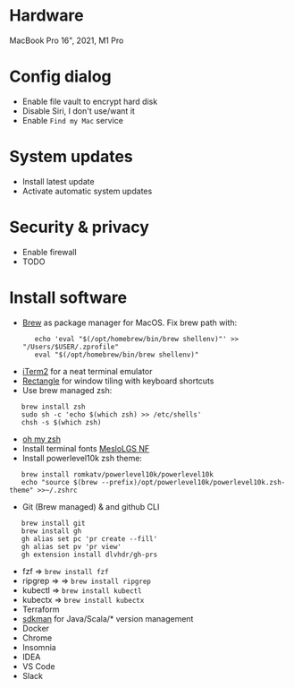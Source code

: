 # Hardware 

MacBook Pro 16", 2021, M1 Pro

# Config dialog
- Enable file vault to encrypt hard disk
- Disable Siri, I don't use/want it
- Enable `Find my Mac` service

# System updates 
 * Install latest update
 * Activate automatic system updates

# Security & privacy
 * Enable firewall
 * TODO

# Install software
 * [Brew](https://brew.sh/index_de) as package manager for MacOS.
    Fix brew path with:
    ```
       echo 'eval "$(/opt/homebrew/bin/brew shellenv)"' >> "/Users/$USER/.zprofile"
       eval "$(/opt/homebrew/bin/brew shellenv)"
    ```
 * [iTerm2](https://iterm2.com/downloads.html) for a neat terminal emulator 
 * [Rectangle](https://rectangleapp.com/) for window tiling with keyboard shortcuts
 * Use brew managed zsh:
 ```
    brew install zsh
    sudo sh -c 'echo $(which zsh) >> /etc/shells'
    chsh -s $(which zsh)
 ```
 * [oh my zsh](https://github.com/ohmyzsh/ohmyzsh)
 * Install terminal fonts [MesloLGS NF](https://github.com/romkatv/powerlevel10k#meslo-nerd-font-patched-for-powerlevel10k)
 * Install powerlevel10k zsh theme:
 ```
    brew install romkatv/powerlevel10k/powerlevel10k
    echo "source $(brew --prefix)/opt/powerlevel10k/powerlevel10k.zsh-theme" >>~/.zshrc
 ```
 * Git (Brew managed) & and github CLI
 ```
    brew install git
    brew install gh
    gh alias set pc 'pr create --fill'
    gh alias set pv 'pr view'
    gh extension install dlvhdr/gh-prs
 ```
 * fzf => `brew install fzf`
 * ripgrep => => `brew install ripgrep`
 * kubectl => `brew install kubectl`
 * kubectx => `brew install kubectx`
 * Terraform
 * [sdkman](https://sdkman.io/) for Java/Scala/* version management
 * Docker
 * Chrome
 * Insomnia
 * IDEA
 * VS Code
 * Slack




